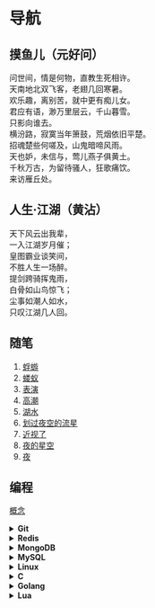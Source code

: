 # 导航

## 摸鱼儿（元好问）

问世间，情是何物，直教生死相许。  
天南地北双飞客，老翅几回寒暑。  
欢乐趣，离别苦，就中更有痴儿女。  
君应有语，渺万里层云，千山暮雪。  
只影向谁去。  
横汾路，寂寞当年箫鼓，荒烟依旧平楚。  
招魂楚些何嗟及，山鬼暗啼风雨。  
天也妒，未信与，莺儿燕子俱黄土。  
千秋万古，为留待骚人，狂歌痛饮。  
来访雁丘处。

## 人生·江湖（黄沾）

天下风云出我辈，  
一入江湖岁月催；  
皇图霸业谈笑间，  
不胜人生一场醉。  
提剑跨骑挥鬼雨，  
白骨如山鸟惊飞；  
尘事如潮人如水，  
只叹江湖几人回。

## 随笔

1. [蜉蝣](随笔/蜉蝣.md)
2. [蝼蚁](随笔/蝼蚁.md)
3. [表演](随笔/表演.md)
4. [高潮](随笔/高潮.md)
5. [湖水](随笔/湖水.md)
6. [划过夜空的流星](随笔/划过夜空的流星.md)
7. [近视了](随笔/近视了.md)
8. [夜的星空](随笔/夜的星空.md)
9. [夜](随笔/夜.md)

## 编程

[概念](./概念.md)

<details>
<summary><b>Git</b></summary>

* [安装Git](Git/源码编译.md)
* [调试](Git/调试.md)
* [tag](Git/tag.md)
* [rebase流程](Git/rebase流程.md)
* [branch](Git/branch.md)
* [stash](Git/stash.md)
* [远程操作](Git/远程操作.md)
</details>

<details>
<summary><b>Redis</b></summary>

* [HyperLogLog](Redis/HyperLogLog.md)
* [Stream](Redis/Stream.md)
* [持久化](Redis/持久化.md)
* [复制](Redis/复制.md)
* [优化](Redis/优化.md)
* [命令行](Redis/命令行.md)
* [源码](Redis/源码.md)
</details>

<details>
<summary><b>MongoDB</b></summary>

* [基础](MongoDB/基础.md)
* [增删改查](MongoDB/增删改查.md)
* [聚合](MongoDB/聚合.md)
* [安全篇](MongoDB/安全篇.md)
* [索引](MongoDB/索引.md)
* [事务](MongoDB/事务.md)
* [副本集的概念](MongoDB/副本集的概念.md)
* [副本集的高可用性](MongoDB/副本集的高可用性.md)
* [副本集的部署和维护](MongoDB/副本集的部署和维护.md)
* [Oplog日志](MongoDB/Oplog日志.md)
</details>

<details>
<summary><b>MySQL</b></summary>

* [基础-命令](MySql/基础-命令.md)
* [基础-原理](MySql/基础-原理.md)
* [索引](MySql/索引.md)
* [用户管理](MySql/用户管理.md)
* [优化](MySql/优化.md)
* [事务](MySql/事务.md)
* [主从](MySql/主从.md)
* [其他](MySql/其他.md)
</details>

<details>
<summary><b>Linux</b></summary>

* [sed和awk](Linux/sed和awk.md)
* [sort、wc、uniq](Linux/sort、wc、uniq.md)
* [rsync](Linux/rsync.md)
* [xargs](Linux/xargs.md)
* [find](Linux/find.md)
* [awk](Linux/awk.md)
* [修改时区](Linux/修改时区.md)
</details>

<details>
<summary><b>C</b></summary>

* [学习笔记](C/学习笔记.md)
* [UNIX环境高级编程-1](C/UNIX环境高级编程-1.md)
* [UNIX环境高级编程-2](C/UNIX环境高级编程-2.md)
* [虚拟内存](C/虚拟内存.md)
* [深入理解计算机系统](C/深入理解计算机系统.md)
* [TCP/IP卷一](C/TCP-IP-1.md.md)
</details>

<details>
<summary><b>Golang</b></summary>

* [学习笔记](Go/学习笔记.md)
* [学习资料](Go/学习资料.md)
* [nil类型整理](Go/nil.md)
* [leetcode](Go/leetcode)
</details>

<details>
<summary><b>Lua</b></summary>

* [学习笔记](Lua/学习笔记.md)
</details>

